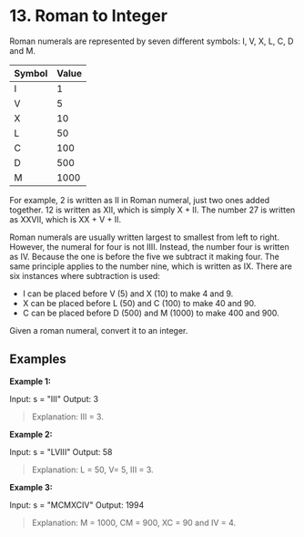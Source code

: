 # 13. Roman to Integer
Roman numerals are represented by seven different symbols: I, V, X, L, C, D and M.

|  Symbol | Value  |
| ------------ | ------------ |
|  I |  1 |
|  V |  5 |
|  X |  10 |
|  L |  50 |
|  C |  100 |
|  D | 500  |
|  M | 1000  |

For example, 2 is written as II in Roman numeral, just two ones added together. 12 is written as XII, which is simply X + II. The number 27 is written as XXVII, which is XX + V + II.

Roman numerals are usually written largest to smallest from left to right. However, the numeral for four is not IIII. Instead, the number four is written as IV. Because the one is before the five we subtract it making four. The same principle applies to the number nine, which is written as IX. There are six instances where subtraction is used:

- I can be placed before V (5) and X (10) to make 4 and 9. 
- X can be placed before L (50) and C (100) to make 40 and 90. 
- C can be placed before D (500) and M (1000) to make 400 and 900.

Given a roman numeral, convert it to an integer.


## Examples

**Example 1:**

Input: s = "III"
Output: 3
> Explanation: III = 3.


**Example 2:**

Input: s = "LVIII"
Output: 58
> Explanation: L = 50, V= 5, III = 3.


**Example 3:**

Input: s = "MCMXCIV"
Output: 1994
> Explanation: M = 1000, CM = 900, XC = 90 and IV = 4.
